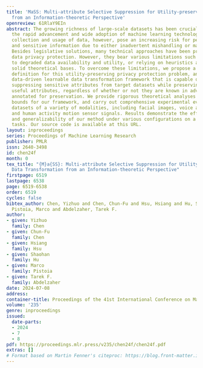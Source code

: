 ```yaml
---
title: 'MaSS: Multi-attribute Selective Suppression for Utility-preserving Data Transformation
  from an Information-theoretic Perspective'
openreview: 61RlaY9EIn
abstract: The growing richness of large-scale datasets has been crucial in driving
  the rapid advancement and wide adoption of machine learning technologies. The massive
  collection and usage of data, however, pose an increasing risk for people’s private
  and sensitive information due to either inadvertent mishandling or malicious exploitation.
  Besides legislative solutions, many technical approaches have been proposed towards
  data privacy protection. However, they bear various limitations such as leading
  to degraded data availability and utility, or relying on heuristics and lacking
  solid theoretical bases. To overcome these limitations, we propose a formal information-theoretic
  definition for this utility-preserving privacy protection problem, and design a
  data-driven learnable data transformation framework that is capable of selectively
  suppressing sensitive attributes from target datasets while preserving the other
  useful attributes, regardless of whether or not they are known in advance or explicitly
  annotated for preservation. We provide rigorous theoretical analyses on the operational
  bounds for our framework, and carry out comprehensive experimental evaluations using
  datasets of a variety of modalities, including facial images, voice audio clips,
  and human activity motion sensor signals. Results demonstrate the effectiveness
  and generalizability of our method under various configurations on a multitude of
  tasks. Our source code is available at this URL.
layout: inproceedings
series: Proceedings of Machine Learning Research
publisher: PMLR
issn: 2640-3498
id: chen24f
month: 0
tex_title: "{M}a{SS}: Multi-attribute Selective Suppression for Utility-preserving
  Data Transformation from an Information-theoretic Perspective"
firstpage: 6519
lastpage: 6538
page: 6519-6538
order: 6519
cycles: false
bibtex_author: Chen, Yizhuo and Chen, Chun-Fu and Hsu, Hsiang and Hu, Shaohan and
  Pistoia, Marco and Abdelzaher, Tarek F.
author:
- given: Yizhuo
  family: Chen
- given: Chun-Fu
  family: Chen
- given: Hsiang
  family: Hsu
- given: Shaohan
  family: Hu
- given: Marco
  family: Pistoia
- given: Tarek F.
  family: Abdelzaher
date: 2024-07-08
address:
container-title: Proceedings of the 41st International Conference on Machine Learning
volume: '235'
genre: inproceedings
issued:
  date-parts:
  - 2024
  - 7
  - 8
pdf: https://proceedings.mlr.press/v235/chen24f/chen24f.pdf
extras: []
# Format based on Martin Fenner's citeproc: https://blog.front-matter.io/posts/citeproc-yaml-for-bibliographies/
---
```

